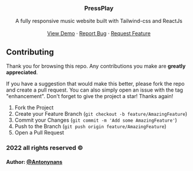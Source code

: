 ﻿<h3 align="center">PressPlay</h3>

  <p align="center">
   A fully responsive music website built with Tailwind-css and ReactJs
    <br />
    <br />
    <a href="https://spotify-play.netlify.app/">View Demo</a>
    ·
    <a href="https://github.com/antonynans/spotify-clone/issues">Report Bug</a>
    ·
    <a href="https://github.com/antonynans/spotify-clone/issues">Request Feature</a>
  </p>
  


## Contributing

Thank you for browsing this repo. Any contributions you make are **greatly
appreciated**.

If you have a suggestion that would make this better, please fork the repo and
create a pull request. You can also simply open an issue with the tag
"enhancement". Don't forget to give the project a star! Thanks again!

1. Fork the Project
2. Create your Feature Branch (`git checkout -b feature/AmazingFeature`)
3. Commit your Changes (`git commit -m 'Add some AmazingFeature'`)
4. Push to the Branch (`git push origin feature/AmazingFeature`)
5. Open a Pull Request

### 2022 all rights reserved &#169;
#### Author: [@Antonynans](https://Github.com/Antonynans)

